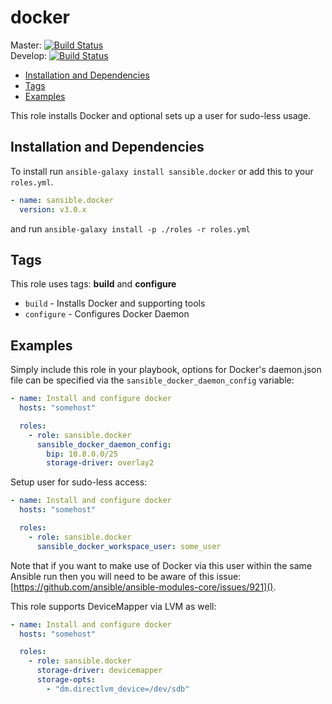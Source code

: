 # docker

Master: [![Build Status](https://travis-ci.org/sansible/docker.svg?branch=master)](https://travis-ci.org/sansible/docker)  
Develop: [![Build Status](https://travis-ci.org/sansible/docker.svg?branch=develop)](https://travis-ci.org/sansible/docker)

* [Installation and Dependencies](#installation-and-dependencies)
* [Tags](#tags)
* [Examples](#examples)

This role installs Docker and optional sets up a user for sudo-less usage.


## Installation and Dependencies

To install run `ansible-galaxy install sansible.docker` or add this to your
`roles.yml`.

```YAML
- name: sansible.docker
  version: v3.0.x
```

and run `ansible-galaxy install -p ./roles -r roles.yml`


## Tags

This role uses tags: **build** and **configure**

* `build` - Installs Docker and supporting tools
* `configure` - Configures Docker Daemon


## Examples

Simply include this role in your playbook, options for Docker's daemon.json 
file can be specified via the ```sansible_docker_daemon_config``` variable:

```YAML
- name: Install and configure docker
  hosts: "somehost"

  roles:
    - role: sansible.docker
      sansible_docker_daemon_config:
        bip: 10.8.0.0/25
        storage-driver: overlay2
```

Setup user for sudo-less access:

```YAML
- name: Install and configure docker
  hosts: "somehost"

  roles:
    - role: sansible.docker
      sansible_docker_workspace_user: some_user
```

Note that if you want to make use of Docker via this user within the same
Ansible run then you will need to be aware of this issue:
[https://github.com/ansible/ansible-modules-core/issues/921]().

This role supports DeviceMapper via LVM as well:

```YAML
- name: Install and configure docker
  hosts: "somehost"

  roles:
    - role: sansible.docker
      storage-driver: devicemapper
      storage-opts:
        - "dm.directlvm_device=/dev/sdb"
```
